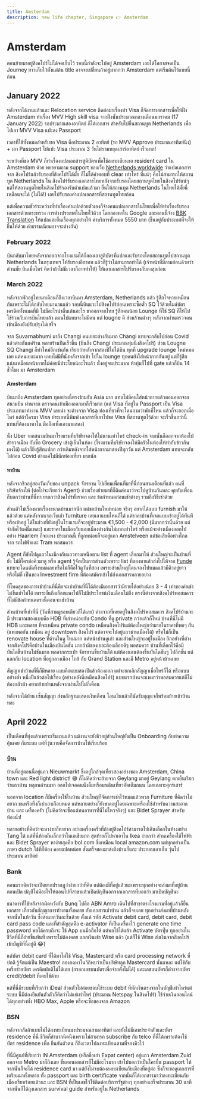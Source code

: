 ```yaml
---
title: Amsterdam
description: new life chapter, Singapore 👉 Amsterdam
---
```


# Amsterdam

ตอนย้ายมาอยู่สิงคโปร์ไม่ได้จดเก็บไว้ รอบนี้กำลังจะไปอยู่ Amsterdam เลยได้โอกาสจดเป็น Journey ยาวเก็บไว้ตั้งแต่ต้น
title อาจจะเปลี่ยนถ้าอยู่มากกว่า Amsterdam แต่เริ่มต้นไว้แบบนี้ก่อน

## January 2022

หลังจากได้งานแล้วและ Relocation service ติดต่อมาเรื่องทำ Visa ก็จัดการเอกสารเพื่อให้ฝั่ง Amsterdam ทำเรื่อง
MVV High skill visa จากฝั่งนั้นประมาณกลางเดือนมกราคม (17 January 2022) รอประมาณสองอาทิตย์ ก็ได้เอกสาร
สำหรับไปยื่นสถานทูต Netherlands เพื่อไปเอา MVV Visa แปะลง Passport

เวลาที่ใช้ทั้งหมดสำหรับขอ Visa คือประมาณ 2 อาทิตย์ (รอ MVV Approve ประมาณอาทิตย์นึง) + เอา Passport ไปแปะ
Visa ประมาณ 3 วันไม่รวมหยุดเสาร์อาทิตย์ เร็วมาก!

ระหว่างที่ขอ MVV ก็ทำเรื่องแปลเอกสารสูติบัตรเพื่อใช้ลงทะเบียนขอ resident card ใน Amsterdam ด้วย พยายามถาม
support ของเว็บ [Netherlands worldwide](https://www.netherlandsworldwide.nl) ว่าแปลเอกสารจาก
สิงคโปร์แล้วรับรองที่สิงคโปร์ได้มั้ย ก็ไม่ได้คำตอบที่ clear เท่าไหร่ ที่แน่ๆ คือไม่สามารถให้สถานทูต Netherlands ใน
สิงคโปร์รับรองเอกสารไทยหลังจากรับรองโดยสถานทูตไทยในสิงคโปร์แน่ๆ แต่ให้สถานทูตไทยในสิงคโปร์รองรับคำแปลแล้วมา
ยื่นให้สถานทูต Netherlands ในไทยได้มั้ยนี่เหมือนจะได้ (ไม่ได้!) เลยไปรับรองคำแปลเอกสารที่สถานทูตไทยก่อน

แต่เพื่อความชัวร์ระหว่างที่ทำเรื่องคำแปลด้วยตัวเองก็จ้างคนแปลเอกสารในไทยเพื่อให้ทำเรื่องรับรองเอกสารด้วยกระทรวง
การต่างประเทศในไทยไว้ด้วย โดยลองหาใน Google และตอนนี้จ้าง [BBK Translation](https://www.facebook.com/bbktranslation/)
ให้แปลและยื่นเรื่องทุกอย่างให้ ค่าบริการทั้งหมด 5550 บาท (ขึ้นอยู่กับประเทศที่จะให้ยื่นให้ด้วย ค่าธรรมเนียมอาจจะต่างกัน)

### February 2022

บินกลับมาไทยหลังจากออกจากโรงแรมได้ก็ลองเอาสูติบัตรที่แปลและรับรองโดยสถานทูตไปสถานทูต Netherlands ในกรุงเทพฯ
ให้รับรองอีกรอบ แล้วก็รู้ว่าไม่สามารถทำได้ (เจ้าหน้าที่มีถามก่อนด้วยว่าด่วนมั้ย บินเมื่อไหร่ คิดว่าถ้าไม่มีเวลาก็อาจทำให้)
ให้เอาเอกสารไปรับรองกับกงสุลก่อน

### March 2022

หลังจากพักอยู่ไทยมาเดือนก็ถึงเวลาบินมา Amsterdam, Netherlands แล้ว รู้สึกใจหายเหมือนกันเพราะไม่ได้กลับไทยมานานแล้ว
รอบนี้บินแวะไปสิงคโปร์ก่อนเพราะซื้อตั๋ว SQ ไว้ด้วยไมล์บัตรเครดิตทั้งหมดที่มี ไม่มีอะไรน่าตื่นเต้นอะไร ขาออกจากไทย
รู้สึกคนน้อย Lounge ที่ใช้ SQ ก็ให้ไปใช้ร่วมกับการบินไทยแล้ว ตอนไปแทบจะไม่มีคน แต่ lougne ดี ส่วนร้านต่างๆ
หลังจากผ่านตรวจคนเข้าเมืองยังปรับปรุงไม่เสร็จ

จาก Suvarnabhumi มาถึง Changi คนเยอะต่างกันมาก Changi แทบจะกลับไปก่อน Covid แล้วต่างกันแค่ร้าน
หลายร้านปิดเร็วขึ้น (บินถึง Changi ประมาณทุ่มนึงสิงคโปร์) ส่วน Lougne SQ Changi ก็ทำใหม่อีกเช่นกัน
เรียกว่าหลังจากสองปีไม่ได้บิน ทุกที่ upgrade lounge ใหม่หมดเลย แต่คนเยอะมาก แทบไม่มีที่นั่งหลังจากเข้า
ไปใน lounge ทุกคนยังใส่หน้ากากกันอยู่ แต่ก็รู้สึกแน่นเหมือนหน้ากากไม่ค่อยมีประโยชน์อะไรแล้ว นั่งอยู่จนประมาณ
ห้าทุ่มก็ไปที่ gate แล้วก็บิน 14 ชั่วโมง มา Amsterdam

#### Amsterdam

บินมาถึง Amsterdam ทุกอย่างนี่ตรงข้ามกับ Asia มาก แทบไม่มีคนใส่หน้ากากแล้วตอนออกจากสนามบิน ผ่านจาก
ตรวจคนเข้าเมืองออกมาก็เร็วมาก (แต่ Visa ที่อยู่ใน Passport เป็น Visa ประเภทมาทำงาน MVV เลยน่า
จะต่างจาก Visa ท่องเที่ยวที่จะโดนถามว่าพักที่ไหน แล้วก็จะออกเมื่อไหร่ แต่ถ้าใครมา Visa ประเภทนี้พิมพ์
เอกสารที่เอาไปขอ Visa ที่สถานทูตไว้ด้วย จะเร็วขึ้นกว่านี้แทนที่ต้องมาหาใน มือถือเพื่อเอามาแสดง)

นั่ง Uber จากสนามบินมาโรงแรมที่บริษัทจองให้ไม่นานเท่าไหร่ check-in จากนั้นก็ออกจากห้องไปสำรวจเมือง
กับซื้อ Grocery เข้าตู้เย็นในห้อง (โรงแรมที่บริษัทจองให้มีครัวในห้องให้ทำกับข้าวกินเองได้) แล้วก็ยิ่งรู้สึกแปลก
กว่าเดิมหลังจากใส่หน้ากากมาสองปีทุกวัน แต่ Amsterdam แทบจะกลับไปก่อน Covid ต่างแค่ไม่มีนักท่องเที่ยว
มากนัก

#### หาบ้าน

หลังจากชิวอยู่สองวันเก็บของ unpack จักรยาน ไปเยี่ยมเพื่อนที่มาที่นี่ก่อนสามเดือนที่แล้ว คนที่บริษัทจ้างให้
(ต่อไปจะเรียกว่า Agent) ช่วยเรื่องย้ายมาที่ก็ติดต่อมาว่าจะไปดูบ้านกันหละ คุยกับเพื่อนก็บอกว่าบ้านที่นี่หา
ยากกว่าสิงคโปร์ทั้งราคา และ ข้อกำหนดก่อนเช่าต่างๆ รวมถึงวิธีเช่าด้วย

ส่วนตัวไม่เรื่องมากเรื่องขนาดบ้านมากนัก แต่ขอบ้านใหม่หน่อย จริงๆ อยากได้แบบ furnish มาให้แล้วด้วย
แต่หลังจากเจอเว็บเช่า furniture เลยเอาแบบไหนก็ได้ แต่ราคาบ้านที่เจอแบบเข้าอยู่ได้ทันทีหรือเข้่าอยู่
ได้ในช่วงที่ยังอยู่ในโรงแรมก็จะอยู่ประมาณ €1,500 - €2,000 (มีมากกว่านั้นด้วย แต่จำกัดไว้แค่นี้แหละ)
และราคาในเมืองกับนอกเมืองต่างกันไม่มากเท่าไหร่ หรือแม้จะต่างเมืองออกไปอย่าง Haarlem ก็จะแพง
ประมาณนี้ ที่ถูกหน่อยก็จะอยู่แถว Amstelveen แต่ข้อเสียคือห่างไกลจาก รถไฟฟ้าและ Tram พอสมควร

Agent ก็ขับไปดูแถวในเมืองกับแถวทางเหนือตาม list ที่ agent เลือกมาให้ ส่วนใหญ่จะเป็นบ้านที่ยัง
ไม่มีใครต่อคิวมาดู หรือ agent รู้จักเป็นการส่วนตัวเพราะ list ที่ลองหาแล้วส่งไปให้จาก [Funde](https://funde.nl/)
แทบจะโดนตัดทิ้งหมดเลย​หรือไม่ก็คือไว้ดูวันที่สอง เพราะส่วนใหญ่โดนจองไปหมดแล้วมีคิวอยู่ยาว หรือไม่ก็
เป็นของ Investment firm ที่ต้องสมัครเข้าไปส่งเอกสารหลายอย่าง

ที่โหดสุดของการเช่าบ้านที่นี่คือจะเช่าบ้านที่นี่ได้ต้องมีเอกสารว่ามีรายได้อย่างน้อย 3 - 4 เท่าของค่าเช่า
ไม่งั้นเช่าไม่ได้ เพราะงั้นถึงเลือกแพงไปก็ไม่มีประโยชน์เงินเดือนไม่ถึง ตรงนี่ต่างจากสิงคโปร์พอสมควร
ที่ไม่มีข้อกำหนดตรงนี้ตอนจะเช่าบ้าน

ส่วนบ้านที่เช่าที่นี่ (วันที่สามดูรอบเดียวก็ได้เลย) ต่างจากที่เคยอยู่ในสิงคโปร์พอสมควร สิงคโปร์บ้านจะมี
ประมาณสองแบบคือ HDB ที่เก่าหน่อยกับ Condo ที่ดู private กว่าแล้วก็ใหม่ บ้านที่นี่ไม่มี HDB และหลาย
ที่จะเหมือน private condo เหมือนสิงคโปร์แต่ห้องใหญ่กว่ามากในราคาที่พอๆ กัน (แพงพอกัน เหมือน
อยู่ downtown สิงคโปร์ แต่อาจจะไปอยู่แถวชานเมืองได้) หรือไม่ก็เป็น renovate house ที่ด้านในดู
ใหม่มาก แต่หน้าบ้านดูเก่า และส่วนใหญ่จะอยู่ในเมือง อีกอย่างที่ต่างจากสิงคโปร์คือบ้านในเมืองบันไดชัน
มากถ้ามีของเยอะต้องเลือกดีๆ พอสมควร บ้านที่เลือกไว้คือมีบันไดขึ้นบ้านไม่ชันมาก พอลากกระเป๋า
จักรยานขึ้นบ้านได้ แต่ห้องนอนต้องขึ้นบันไดชันๆ ไปอีกชั้น แต่แลกกับ location ที่อยู่กลางเมือง ใกล้
กับ Grand Station และมี Metro อยู่หน้าบ้านเลย

สัญญาเช่าบ้านที่นี่ก็มีหลาย แบบคือแบบสองปีแล้วต้องออก แต่จะยกเลิกสัญญาเมื่อไหร่ก็ได้ หรือแบบอย่างต่ำ
หนึ่งปีแล้วต่อไปเรื่อง (อย่างหลังนี่เหมือนสิงคโปร์) แบบแรกบ้านจะแพงกว่าพอสมควรแต่ก็ไม่ต้องกลัวถ้า
อยากย้ายบ้านหลังจากผ่านไปไม่กี่เดือน

หลังจากได้บ้าน เซ็นสัญญา ส่งหลักฐานแสดงเงินเดือน โอนเงินแล้วก็นัดรับกุญแจก็พร้อมย้ายเข้าบ้านหละ

## April 2022

เป็นเดือนที่ยุ่งแล้วเพราะเริ่มงานแล้ว แม้งานจะยังชิวอยู่ส่วนใหญ่ยังเป็น Onboarding กับทำความคุ้นเคย
กับระบบ แต่ที่วุ่นวายคือจัดการบ้านให้เรียบร้อย

### บ้าน

บ้านที่อยู่ตอนนี้อยู่แถว Nieuwmarkt ซึ่งอยู่ใกล้จุดเที่ยวสองอย่างของ Amsterdam, China town และ
Red light district! 😅 ก็ไม่คิดว่าจะย้ายจาก Geylang มาอยู่ Geylang ตกเย็นเรียกว่าแถวบ้าน
พลุกพล่านมาก ออกไปเจอคนนั่งดื่มหรือมาเดินเที่ยวอัดเต็มถนน โดยเฉพาะศุกร์เสาร์

นอกจาก location ก็มีเครื่องใช้ในบ้าน ส่วนใหญ่ก็จัดการเช่าไว้หมดแล้วพวก Furniture ที่คิดว่าไม่อยาก
ขนหรือทิ้งก็เช่าเอาเกือบหมด แต่หลายอย่างก็ยังขาดอยู่โดยเฉพาะเครื่องใช้สำหรับความสะอาดบ้าน และ
เครื่องครัว (ไม่คิดว่าจะซื้อแต่ทนอาหารที่นี่ไม่ไหวจริงๆ) และ Bidet Sprayer สำหรับห้องน้ำ!

หลายอย่างที่คิดว่าจะหาง่ายก็หายาก อย่างเครื่องครัวที่ถ้าอยู่สิงคโปร์สามารถไปเดินเลือกในห้างอย่าง Tang
ได้ แต่ที่นี่ห้างมันเล็กกว่าในเอเชียมาก สุดท้ายก็ไปหาเอาใน Ikea ง่ายกว่า ส่วนเครื่องใช้ไฟฟ้า และ Bidet
Sprayer หาง่ายสุดคือ bol.com ซึ่งเหมือน local amazon.com แต่ทุกอย่างเป็นภาษา dutch ใช้ทีก็ต้อง
คอยแปลหน่อย สั่งเสร็จของมาส่งถึงบ้านก็แกะ ประกอบเอาเก็บ วุ่นไปประมาณ อาทิตย์

### Bank

ตอนแรกคิดว่าจะเปิดยากปรากฏว่าง่ายกว่าที่คิด แต่ต้องมีที่อยู่แล้วนะเพราะทุกอย่างจะส่งมาที่อยู่บ้านตอนเปิด
บัญชีไม่มีอะไรให้ตอนไปที่สาขาแล้วเปิดบัญชีนอกจากเอกสารที่บอกว่า มาเปิดบัญชีนะ

ธนาคารที่ใช้หลังจากผิดหวังกับ Bunq ไปคือ ABN Amro เดินไปที่สาขาตรงโรงแรมที่อยู่แล้วก็ยื่นเอกสาร
เกี่ยวกับสัญญาการทำงานทั้งหลาย กับเอกสารเช่าบ้าน แล้วก็จบเลย ทุกอย่างส่งมาที่บ้านหลังจากนั้นในห้าวัน
ซึ่งส่งแยกวันละชิ้นด้วย ตั้งแต่ รหัส Activate debit card, debit card, debit card pass code
และที่สำคัญสุดคือ e-activator ที่เป็นเครื่องไว้ generate one time password พอได้ครบถึงจะ
ใช้ App บนมือถือได้ แต่พอใช้ได้แล้ว Activate บัตรปุ๊บ ทุกอย่างในชีวิตที่นี่ก็ง่ายขึ้นทันที เพราะไม่ต้องคอย
แลกเงินเข้า Wise แล้ว (แต่ก็ใช้ Wise ส่งเงินจากสิงคโปร์เข้าบัญชีที่นี่อยู่ดี 😂)

แต่บัตร debit card ที่ได้มาไม่ใช้ Visa, Mastercard หรือ card processing network ที่ปกติ
รู้จักแต่เป็น Maestro! ลองกดหาในวิกิพบว่าเป็นบริษัทลูก Mastercard นั้นแหละ แต่ใช้กับเครือข่ายบัตร
เครดิตปกติไม่ได้เลย (กรอกเลขบนบัตรเพื่อจ่ายตังไม่ได้) และเลขบนบัตรก็ต่างจากบัตร credit/debit
ที่เคยใช้ด้วย

แต่ที่นี่มีระบบที่เรียกว่า iDeal ส่วนตัวไม่ค่อยชอบใช้ระบบ debit ที่หักเงินตรงจากในบัญชีเท่าไหร่แต่ระบบ
นี้มีต้องยืนยันตัวตัวก็คิดว่าไม่แย่เท่าไหร่ (ประมาณ Netspay ในสิงคโปร์) ใช้จ่ายเงินออนไลน์ได้ทุกอย่างทั้ง
HBO Max, Apple หรือจะซื้อของจาก Amazon

### BSN

หลังจากลัลล้าแบบไม่ได้ลงทะเบียนมาประมาณสามอาทิตย์ และยังไม่มีเลขประจำตัวและบัตร residence ที่นี่
ชีวิตก็ลำบากนิดนึงเพราะไม่สามารถ subscribe กับ telco ที่นี่ได้เพราะต้องใช้บัตร residence เพื่อ
ยืนยันตัวตน ก็ถึงเวลาไปลงทะเบียนตามที่จองคิวไว้

ที่นี่มีศูนย์ที่เรียกว่า IN Amsterdam (หรือชื่อเก่า Expat center) อยู่แถว Amsterdam Zuid ออกจาก
Metro มาก็ถึงเลย ขั้นตอนเอกสารก็ไม่มีอะไรมาก เข้าไปบอกว่าเป็นใครยื่น passport ให้จากนั้นก็จะได้
residence card มา แต่ยังไม่จบต้องลงทะเบียนกับเมืองที่อยู่ต่อ ซึ่งก็จะขอดูเอกสารที่เตรียมมาทั้งหลาย
ทั้ง passport และ birth certificate จากนั้นก็ได้เอกสารมาว่าลงทะเบียนกับเมืองเรียบร้อยแล้วนะ
และ BSN ที่เป็นเลขไว้ใช้ติดต่อบริการรัฐต่างๆ ทุกอย่างเสร็จประมาณ 30 นาที จากนั้นก็ได้ถุงเอกสาร
survival guide สำหรับอยู่ใน Netherlands
